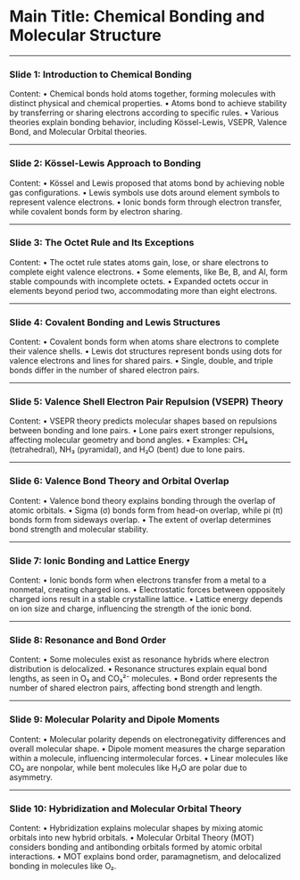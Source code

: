 # Main Title: Chemical Bonding and Molecular Structure

---

### **Slide 1: Introduction to Chemical Bonding**
Content:
• Chemical bonds hold atoms together, forming molecules with distinct physical and chemical properties.
• Atoms bond to achieve stability by transferring or sharing electrons according to specific rules.
• Various theories explain bonding behavior, including Kössel-Lewis, VSEPR, Valence Bond, and Molecular Orbital theories.

---

### **Slide 2: Kössel-Lewis Approach to Bonding**
Content:
• Kössel and Lewis proposed that atoms bond by achieving noble gas configurations.
• Lewis symbols use dots around element symbols to represent valence electrons.
• Ionic bonds form through electron transfer, while covalent bonds form by electron sharing.

---

### **Slide 3: The Octet Rule and Its Exceptions**
Content:
• The octet rule states atoms gain, lose, or share electrons to complete eight valence electrons.
• Some elements, like Be, B, and Al, form stable compounds with incomplete octets.
• Expanded octets occur in elements beyond period two, accommodating more than eight electrons.

---

### **Slide 4: Covalent Bonding and Lewis Structures**
Content:
• Covalent bonds form when atoms share electrons to complete their valence shells.
• Lewis dot structures represent bonds using dots for valence electrons and lines for shared pairs.
• Single, double, and triple bonds differ in the number of shared electron pairs.

---

### **Slide 5: Valence Shell Electron Pair Repulsion (VSEPR) Theory**
Content:
• VSEPR theory predicts molecular shapes based on repulsions between bonding and lone pairs.
• Lone pairs exert stronger repulsions, affecting molecular geometry and bond angles.
• Examples: CH₄ (tetrahedral), NH₃ (pyramidal), and H₂O (bent) due to lone pairs.

---

### **Slide 6: Valence Bond Theory and Orbital Overlap**
Content:
• Valence bond theory explains bonding through the overlap of atomic orbitals.
• Sigma (σ) bonds form from head-on overlap, while pi (π) bonds form from sideways overlap.
• The extent of overlap determines bond strength and molecular stability.

---

### **Slide 7: Ionic Bonding and Lattice Energy**
Content:
• Ionic bonds form when electrons transfer from a metal to a nonmetal, creating charged ions.
• Electrostatic forces between oppositely charged ions result in a stable crystalline lattice.
• Lattice energy depends on ion size and charge, influencing the strength of the ionic bond.

---

### **Slide 8: Resonance and Bond Order**
Content:
• Some molecules exist as resonance hybrids where electron distribution is delocalized.
• Resonance structures explain equal bond lengths, as seen in O₃ and CO₃²⁻ molecules.
• Bond order represents the number of shared electron pairs, affecting bond strength and length.

---

### **Slide 9: Molecular Polarity and Dipole Moments**
Content:
• Molecular polarity depends on electronegativity differences and overall molecular shape.
• Dipole moment measures the charge separation within a molecule, influencing intermolecular forces.
• Linear molecules like CO₂ are nonpolar, while bent molecules like H₂O are polar due to asymmetry.

---

### **Slide 10: Hybridization and Molecular Orbital Theory**
Content:
• Hybridization explains molecular shapes by mixing atomic orbitals into new hybrid orbitals.
• Molecular Orbital Theory (MOT) considers bonding and antibonding orbitals formed by atomic orbital interactions.
• MOT explains bond order, paramagnetism, and delocalized bonding in molecules like O₂.

